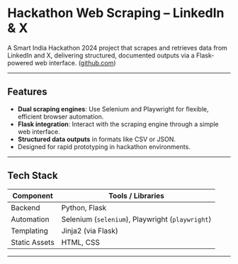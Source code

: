 # Hackathon Web Scraping – LinkedIn & X

A Smart India Hackathon 2024 project that scrapes and retrieves data from LinkedIn and X, delivering structured, documented outputs via a Flask-powered web interface. ([github.com](https://github.com/Savakashi/Hackthon-Web-Scraping-LinkedIn-and-X-))

---
## Features
- **Dual scraping engines**: Use Selenium and Playwright for flexible, efficient browser automation.
- **Flask integration**: Interact with the scraping engine through a simple web interface.
- **Structured data outputs** in formats like CSV or JSON.
- Designed for rapid prototyping in hackathon environments.

---

## Tech Stack
| Component     | Tools / Libraries         |
|---------------|---------------------------|
| Backend       | Python, Flask             |
| Automation    | Selenium (`selenium`), Playwright (`playwright`) |
| Templating    | Jinja2 (via Flask)        |
| Static Assets | HTML, CSS                 |

---

